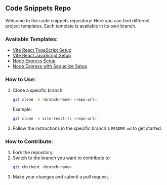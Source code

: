 ## Code Snippets Repo

Welcome to the code snippets repository! Here you can find different project templates. Each template is available in its own branch.

### Available Templates:
- [Vite React TypeScript Setup](https://github.com/your-repo/tree/vite-react-ts)
- [Vite React JavaScript Setup](https://github.com/your-repo/tree/vite-react-js)
- [Node Express Setup](https://github.com/your-repo/tree/node-express)
- [Node Express with Sequelize Setup](https://github.com/your-repo/tree/node-express-sequelize)

### How to Use:
1. Clone a specific branch:
   ```bash
   git clone -b <branch-name> <repo-url>
   ```
   Example:
   ```bash
   git clone -b vite-react-ts <repo-url>
   ```
2. Follow the instructions in the specific branch's `README.md` to get started.

### How to Contribute:
1. Fork the repository.
2. Switch to the branch you want to contribute to:
   ```bash
   git checkout <branch-name>
   ```
3. Make your changes and submit a pull request.
